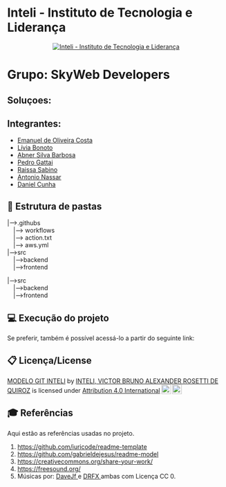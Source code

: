 # Inteli - Instituto de Tecnologia e Liderança 

<p align="center">
<a href= "https://www.inteli.edu.br/"><img src="https://www.inteli.edu.br/wp-content/uploads/2021/08/20172028/marca_1-2.png" alt="Inteli - Instituto de Tecnologia e Liderança" border="0"></a>
</p>

# Grupo: SkyWeb Developers

## Soluçoes:

## Integrantes:
- <a href="https://www.linkedin.com/in/emanuel-45b637185/">Emanuel de Oliveira Costa</a>
- <a href="https://www.linkedin.com/in/l%C3%ADvia-bonotto-9064641a3/">Lívia Bonoto</a>
- <a href="https://www.linkedin.com/in/abner-silva-barbosa-8a3542225/">Abner Silva Barbosa</a>
- <a href="https://www.linkedin.com/in/pedro-gattai-096678227/">Pedro Gattai</a>
- <a href="https://www.linkedin.com/in/raissa-sabino/">Raissa Sabino</a>
- <a href="https://www.linkedin.com/in/antonionassar/">Antonio Nassar</a>
- <a href="https://www.linkedin.com/in/daniel-eduardocunha/">Daniel Cunha</a>

## 📁 Estrutura de pastas

|-->.githubs<br>
  &emsp;|--> workflows<br>
        &emsp;|--> action.txt<br>
        &emsp;|--> aws.yml<br>
|-->src<br>
  &emsp;|-->backend<br>
  &emsp;|-->frontend<br>

|-->src<br>
  &emsp;|-->backend<br>
  &emsp;|-->frontend<br>


## 💻 Execução do projeto



Se preferir, também é possível acessá-lo a partir do seguinte link:
## 📋 Licença/License

<p xmlns:cc="http://creativecommons.org/ns#" xmlns:dct="http://purl.org/dc/terms/"><a property="dct:title" rel="cc:attributionURL" href="https://github.com/Spidus/Teste_Final_1">MODELO GIT INTELI</a> by <a rel="cc:attributionURL dct:creator" property="cc:attributionName" href="https://www.yggbrasil.com.br/vr">INTELI, VICTOR BRUNO ALEXANDER ROSETTI DE QUIROZ</a> is licensed under <a href="http://creativecommons.org/licenses/by/4.0/?ref=chooser-v1" target="_blank" rel="license noopener noreferrer" style="display:inline-block;">Attribution 4.0 International<img style="height:22px!important;margin-left:3px;vertical-align:text-bottom;" src="https://mirrors.creativecommons.org/presskit/icons/cc.svg?ref=chooser-v1"><img style="height:22px!important;margin-left:3px;vertical-align:text-bottom;" src="https://mirrors.creativecommons.org/presskit/icons/by.svg?ref=chooser-v1"></a></p>

## 🎓 Referências

Aqui estão as referências usadas no projeto.

1. <https://github.com/iuricode/readme-template>
2. <https://github.com/gabrieldejesus/readme-model>
3. <https://creativecommons.org/share-your-work/>
4. <https://freesound.org/>
5. Músicas por: <a href="https://freesound.org/people/DaveJf/sounds/616544/"> DaveJf </a> e <a href="https://freesound.org/people/DRFX/sounds/338986/"> DRFX </a> ambas com Licença CC 0.
